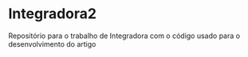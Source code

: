 # Integradora2
Repositório para o trabalho de Integradora com o código usado para o desenvolvimento do artigo
